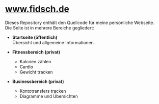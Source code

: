 # www.fidsch.de

Dieses Repository enthält den Quellcode für meine persönliche Webseite.  
Die Seite ist in mehrere Bereiche gegliedert:

- **Startseite (öffentlich)**  
  Übersicht und allgemeine Informationen.

- **Fitnessbereich (privat)**  
  - Kalorien zählen  
  - Cardio  
  - Gewicht tracken  

- **Businessbereich (privat)**  
  - Kontotransfers tracken  
  - Diagramme und Übersichten  
